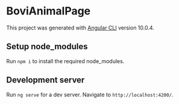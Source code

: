 # BoviAnimalPage

This project was generated with [Angular CLI](https://github.com/angular/angular-cli) version 10.0.4.

## Setup node_modules

Run `npm i` to install the required node_modules.

## Development server

Run `ng serve` for a dev server. Navigate to `http://localhost:4200/`.
